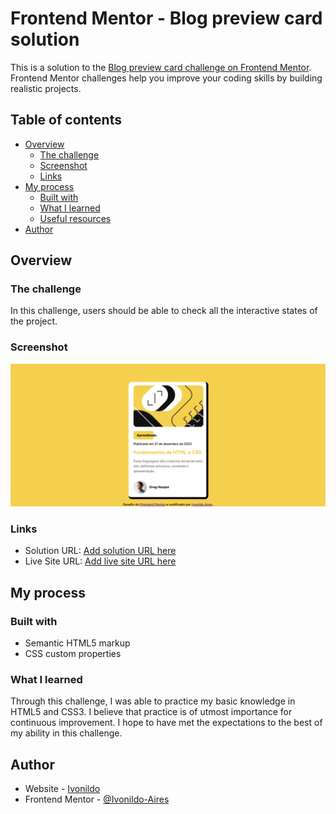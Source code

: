 # Frontend Mentor - Blog preview card solution

This is a solution to the [Blog preview card challenge on Frontend Mentor](https://www.frontendmentor.io/challenges/blog-preview-card-ckPaj01IcS). Frontend Mentor challenges help you improve your coding skills by building realistic projects. 

## Table of contents

- [Overview](#overview)
  - [The challenge](#the-challenge)
  - [Screenshot](#screenshot)
  - [Links](#links)
- [My process](#my-process)
  - [Built with](#built-with)
  - [What I learned](#what-i-learned)
  - [Useful resources](#useful-resources)
- [Author](#author)

## Overview

### The challenge

In this challenge, users should be able to check all the interactive states of the project.

### Screenshot

![](/Captura%20de%20tela%202024-01-23%20221853.png)


### Links

- Solution URL: [Add solution URL here](https://ivonildo-aires.github.io/desafio-Cartao-de-Visualizacao/)
- Live Site URL: [Add live site URL here](https://your-live-site-url.com)

## My process

### Built with

- Semantic HTML5 markup
- CSS custom properties

### What I learned

Through this challenge, I was able to practice my basic knowledge in HTML5 and CSS3. I believe that practice is of utmost importance for continuous improvement. I hope to have met the expectations to the best of my ability in this challenge.

## Author

- Website - [Ivonildo](https://github.com/Ivonildo-Airesm)
- Frontend Mentor - [@Ivonildo-Aires](https://www.frontendmentor.io/profile/yourusername)

